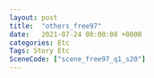 ```yaml
---
layout: post
title:  "others_free97"
date:   2021-07-24 00:00:00 +0000
categories: Etc
Tags: Story Etc
SceneCode: ["scene_free97_q1_s20"]
---
```

